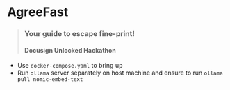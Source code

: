 # AgreeFast

> ### Your guide to escape fine-print!
>
> #### Docusign Unlocked Hackathon

- Use `docker-compose.yaml` to bring up
- Run `ollama` server separately on host machine and ensure to run `ollama pull nomic-embed-text`
